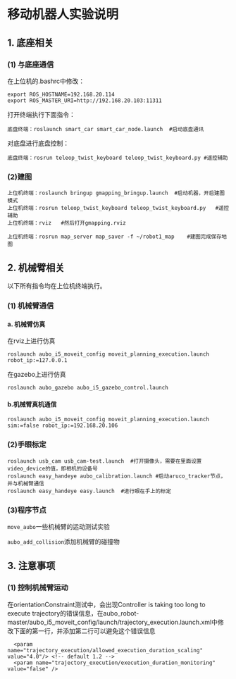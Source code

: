# 移动机器人实验说明
## 1. 底座相关
### (1) 与底座通信

在上位机的.bashrc中修改：

```
export ROS_HOSTNAME=192.168.20.114
export ROS_MASTER_URI=http://192.168.20.103:11311
```
打开终端执行下面指令：

`底盘终端：roslaunch smart_car smart_car_node.launch  #启动底盘通讯`

对底盘进行底盘控制：

`底盘终端：rosrun teleop_twist_keyboard teleop_twist_keyboard.py #遥控辅助 `

### (2)建图

```
上位机终端：roslaunch bringup gmapping_bringup.launch  #启动机器，开启建图模式
上位机终端：rosrun teleop_twist_keyboard teleop_twist_keyboard.py   #遥控辅助
上位机终端：rviz   #然后打开gmapping.rviz

上位机终端：rosrun map_server map_saver -f ~/robot1_map    #建图完成保存地图
```

## 2. 机械臂相关

以下所有指令均在上位机终端执行。

### (1) 机械臂通信

#### a. 机械臂仿真

在rviz上进行仿真

`roslaunch aubo_i5_moveit_config moveit_planning_execution.launch robot_ip:=127.0.0.1`

在gazebo上进行仿真

`roslaunch aubo_gazebo aubo_i5_gazebo_control.launch`

#### b.机械臂真机通信

`roslaunch aubo_i5_moveit_config moveit_planning_execution.launch sim:=false robot_ip:=192.168.20.106`

### (2)手眼标定

```
roslaunch usb_cam usb_cam-test.launch  #打开摄像头，需要在里面设置video_device的值，即相机的设备号
roslaunch easy_handeye aubo_calibration.launch #启动aruco_tracker节点，并与机械臂通信
roslaunch easy_handeye easy.launch  #进行眼在手上的标定
```

### (3)程序节点

`move_aubo`一些机械臂的运动测试实验

`aubo_add_collision`添加机械臂的碰撞物

## 3. 注意事项

### (1) 控制机械臂运动

在orientationConstraint测试中，会出现Controller is taking too long to execute trajectory的错误信息，在aubo_robot-master/aubo_i5_moveit_config/launch/trajectory_execution.launch.xml中修改下面的第一行，并添加第二行可以避免这个错误信息

```
  <param name="trajectory_execution/allowed_execution_duration_scaling" value="4.0"/> <!-- default 1.2 -->
  <param name="trajectory_execution/execution_duration_monitoring" value="false" />
```



